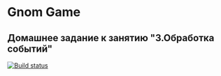# Gnom Game
## Домашнее задание к занятию "3.Обработка событий"

[![Build status](https://ci.appveyor.com/api/projects/status/nvmjtp5pu417m02d?svg=true)](https://ci.appveyor.com/project/IlgizBikbaev/ahj-hw3-1)